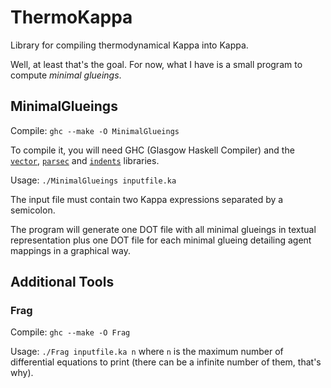 ThermoKappa
===========

Library for compiling thermodynamical Kappa into Kappa.

Well, at least that's the goal. For now, what I have is a small program to compute *minimal glueings*.

## MinimalGlueings

Compile: `ghc --make -O MinimalGlueings`

To compile it, you will need GHC (Glasgow Haskell Compiler) and the [`vector`](http://hackage.haskell.org/package/vector), [`parsec`](http://hackage.haskell.org/package/parsec) and [`indents`](http://hackage.haskell.org/package/indents) libraries.

Usage: `./MinimalGlueings inputfile.ka`

The input file must contain two Kappa expressions separated by a semicolon.

The program will generate one DOT file with all minimal glueings in textual representation plus one DOT file for each minimal glueing detailing agent mappings in a graphical way.

## Additional Tools
### Frag

Compile: `ghc --make -O Frag`

Usage: `./Frag inputfile.ka n` where `n` is the maximum number of differential equations to print (there can be a infinite number of them, that's why).
